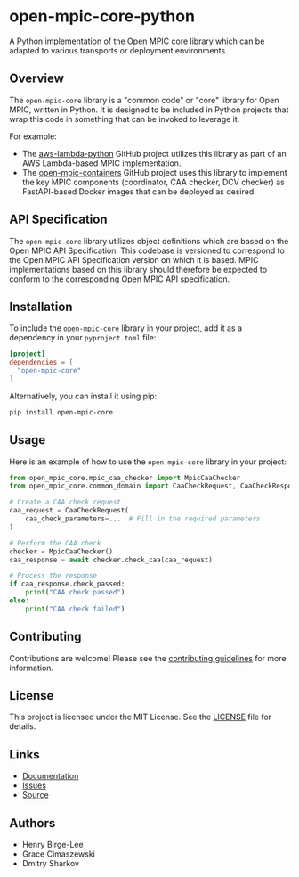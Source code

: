 # open-mpic-core-python

A Python implementation of the Open MPIC core library which can be adapted to various transports or deployment environments.

## Overview

The `open-mpic-core` library is a "common code" or "core" library for Open MPIC, written in Python. It is designed to be included in Python projects that wrap this code in something that can be invoked to leverage it. 

For example:
- The [aws-lambda-python](https://github.com/open-mpic/aws-lambda-python) GitHub project utilizes this library as part of an AWS Lambda-based MPIC implementation.
- The [open-mpic-containers](https://github.com/open-mpic/open-mpic-containers) GitHub project uses this library to implement the key MPIC components (coordinator, CAA checker, DCV checker) as FastAPI-based Docker images that can be deployed as desired.

## API Specification

The `open-mpic-core` library utilizes object definitions which are based on the Open MPIC API Specification. This codebase is versioned to correspond to the Open MPIC API Specification version on which it is based. MPIC implementations based on this library should therefore be expected to conform to the corresponding Open MPIC API specification.

## Installation

To include the `open-mpic-core` library in your project, add it as a dependency in your `pyproject.toml` file:

```toml
[project]
dependencies = [
  "open-mpic-core"
]
```

Alternatively, you can install it using pip:

```sh
pip install open-mpic-core
```

## Usage

Here is an example of how to use the `open-mpic-core` library in your project:

```python
from open_mpic_core.mpic_caa_checker import MpicCaaChecker
from open_mpic_core.common_domain import CaaCheckRequest, CaaCheckResponse

# Create a CAA check request
caa_request = CaaCheckRequest(
    caa_check_parameters=...  # Fill in the required parameters
)

# Perform the CAA check
checker = MpicCaaChecker()
caa_response = await checker.check_caa(caa_request)

# Process the response
if caa_response.check_passed:
    print("CAA check passed")
else:
    print("CAA check failed")
```

## Contributing

Contributions are welcome! Please see the [contributing guidelines](CONTRIBUTING.md) for more information.

## License

This project is licensed under the MIT License. See the [LICENSE](LICENSE) file for details.

## Links

- [Documentation](https://github.com/open-mpic/open-mpic-core-python)
- [Issues](https://github.com/open-mpic/open-mpic-core-python/issues)
- [Source](https://github.com/open-mpic/open-mpic-core-python)

## Authors

- Henry Birge-Lee
- Grace Cimaszewski
- Dmitry Sharkov